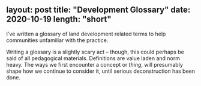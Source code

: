 layout: post
title: "Development Glossary"
date: 2020-10-19
length: "short"
---
I've written a glossary of land development related terms to help communities unfamiliar with the practice.

Writing a glossary is a slightly scary act – though, this could perhaps be said of all pedagogical materials. Definitions are value laden and norm heavy. The ways we first encounter a concept or _thing_, will presumably shape how we continue to consider it, until serious deconstruction has been done.